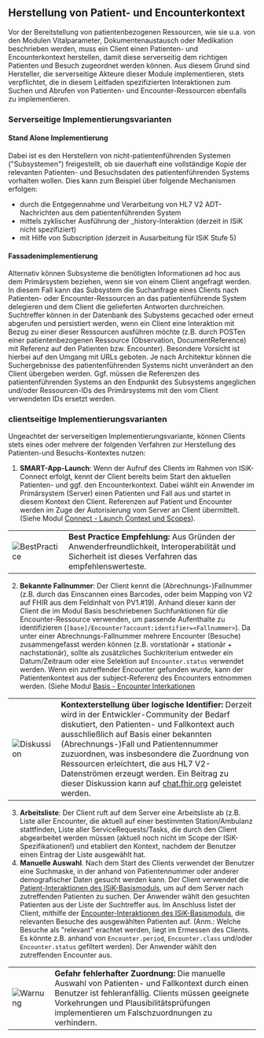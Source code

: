 ## Herstellung von Patient- und Encounterkontext

Vor der Bereitstellung von patientenbezogenen Ressourcen, wie sie u.a. von den Modulen Vitalparameter, Dokumentenaustausch oder Medikation beschrieben werden, muss ein Client einen Patienten- und Encounterkontext herstellen, damit diese serverseitig dem richtigen Patienten und Besuch zugeordnet werden können. Aus diesem Grund sind Hersteller, die serverseitige Akteure dieser Module implementieren, stets verpflichtet, die in diesem Leitfaden spezifizierten Interaktionen zum Suchen und Abrufen von Patienten- und Encounter-Ressourcen ebenfalls zu implementieren.

### Serverseitige Implementierungsvarianten

#### Stand Alone Implementierung
Dabei ist es den Herstellern von nicht-patientenführenden Systemen ("Subsystemen") freigestellt, ob sie dauerhaft eine vollständige Kopie der relevanten Patienten- und Besuchsdaten des patientenführenden Systems vorhalten wollen. 
Dies kann zum Beispiel über folgende Mechanismen erfolgen:
* durch die Entgegennahme und Verarbeitung von HL7 V2 ADT-Nachrichten aus dem patientenführenden System
* mittels zyklischer Ausführung der _history-Interaktion (derzeit in ISiK nicht spezifiziert) 
* mit Hilfe von Subscription (derzeit in Ausarbeitung für ISiK Stufe 5)

#### Fassadenimplementierung
Alternativ können Subsysteme die benötigten Informationen ad hoc aus dem Primärsystem beziehen, wenn sie von einem Client angefragt werden. In diesem Fall kann das Subsystem die Suchanfrage eines Clients nach Patienten- oder Encounter-Ressourcen an das patientenführende System delegieren und dem Client die gelieferten Antworten durchreichen. Suchtreffer können in der Datenbank des Subystems gecached oder erneut abgerufen und persistiert werden, wenn ein Client eine Interaktion mit Bezug zu einer dieser Ressourcen ausführen möchte (z.B. durch POSTen einer patientenbezogenen Ressource (Observation, DocumentReference) mit Referenz auf den Patienten bzw. Encounter).
Besondere Vorsicht ist hierbei auf den Umgang mit URLs geboten. Je nach Architektur können die Suchergebnisse des patientenführenden Systems nicht unverändert an den Client übergeben werden. Ggf. müssen die Referenzen des patientenführenden Systems an den Endpunkt des Subsystems angeglichen und/oder Ressourcen-IDs des Primärsystems mit den vom Client verwendeten IDs ersetzt werden.

### clientseitige Implementierungsvarianten
Ungeachtet der serverseitigen Implementierungsvariante, können Clients stets eines oder mehrere der folgenden Verfahren zur Herstellung des Patienten-und Besuchs-Kontextes nutzen:

1. **SMART-App-Launch**: Wenn der Aufruf des Clients im Rahmen von ISiK-Connect erfolgt, kennt der Client bereits beim Start den aktuellen Patienten- und ggf. den Encounterkontext. Dabei wählt ein Anwender im Primärsystem (Server) einen Patienten und Fall aus und startet in diesem Kontext den Client. Referenzen auf Patient und Encounter werden im Zuge der Autorisierung vom Server an Client übermittelt. (Siehe Modul [Connect - Launch Context und Scopes](https://simplifier.net/guide/isik-connect-v4/ImplementationGuide-markdown-Conformance-ConformanceScopesKontexte?version=current)). 

| |  |
|---------|---------------------|
|![BestPractice](https://wiki.hl7.de/images/thumb/Bestpractice.svg/75px-Bestpractice.svg.png)|**Best Practice Empfehlung:** Aus Gründen der Anwenderfreundlichkeit, Interoperabilität und Sicherheit ist dieses Verfahren das empfehlenswerteste. |

2. **Bekannte Fallnummer**: Der Client kennt die (Abrechnungs-)Fallnummer (z.B. durch das Einscannen eines Barcodes, oder beim Mapping von V2 auf FHIR aus dem Feldinhalt von PV1.#19). Anhand dieser kann der Client die im Modul Basis beschriebenen Suchfunktionen für die Encounter-Ressource verwenden, um passende Aufenthalte zu identifizieren (`[base]/Encounter?account:identifier=<Fallnummer>`). Da unter einer Abrechnungs-Fallnummer mehrere Encounter (Besuche) zusammengefasst werden können (z.B. vorstationär + stationär + nachstationär), sollte als zusätzliches Suchkriterium entweder ein Datum/Zeitraum oder eine Selektion auf `Encounter.status` verwendet werden. Wenn ein zutreffender Encounter gefunden wurde, kann der Patientenkontext aus der subject-Referenz des Encounters entnommen werden. (Siehe Modul [Basis - Encounter Interkationen](https://simplifier.net/guide/isik-basis-401/Einfuehrung/Datenobjekte/Datenobjekte_Kontakt?version=4.0.1#Encounter_Interaktionen)

| |  |
|---------|---------------------|
|![Diskussion](https://wiki.hl7.de/images/thumb/Faq.svg/75px-Faq.svg.png)|**Kontexterstellung über logische Identifier:** Derzeit wird in der Entwickler-Community der Bedarf diskutiert, den Patienten- und Fallkontext auch ausschließlich auf Basis einer bekannten (Abrechnungs-)Fall und Patientennummer zuzuordnen, was insbesondere die Zuordnung von Ressourcen erleichtert, die aus HL7 V2-Datenströmen erzeugt werden. Ein Beitrag zu dieser Diskussion kann auf [chat.fhir.org](https://chat.fhir.org/#narrow/channel/287581-german.2Fisik/topic/.5BDOK.2C.20VITAL.2C.20MED.5D.20Herstellung.20von.20Patienten-.20und.20Fallkontext) geleistet werden. |

3. **Arbeitsliste**: Der Client ruft auf dem Server eine Arbeitsliste ab (z.B. Liste aller Encounter, die aktuell auf einer bestimmten Station/Ambulanz stattfinden, Liste aller ServiceRequests/Tasks, die durch den Client abgearbeitet werden müssen (aktuell noch nicht im Scope der ISiK-Spezifikationen!) und etabliert den Kontext, nachdem der Benutzer einen Eintrag der Liste ausgewählt hat.
4. **Manuelle Auswahl**. Nach dem Start des Clients verwendet der Benutzer eine Suchmaske, in der anhand von Patientennummer oder anderer demografischer Daten gesucht werden kann. Der Client verwendet die [Patient-Interaktionen des ISiK-Basismoduls](https://simplifier.net/guide/isik-basis-401/Einfuehrung/Datenobjekte/Datenobjekte_Patient?version=4.0.1#Patient_Interaktionen), um auf dem Server nach zutreffenden Patienten zu suchen. Der Anwender wählt den gesuchten Patienten aus der Liste der Suchtreffer aus. Im Anschluss listet der Client, mithilfe der [Encounter-Interaktionen des ISiK-Basismoduls](https://simplifier.net/guide/isik-basis-401/Einfuehrung/Datenobjekte/Datenobjekte_Kontakt?version=4.0.1#Encounter_Interaktionen), die relevanten Besuche des ausgewählten Patienten auf. (Anm.: Welche Besuche als "relevant" erachtet werden, liegt im Ermessen des Clients. Es könnte z.B. anhand von `Encounter.period`, `Encounter.class` und/oder `Encounter.status` gefiltert werden). Der Anwender wählt den zutreffenden Encounter aus.

|  | |
|---------|---------------------|
| ![Warnung](https://wiki.hl7.de/images/thumb/Attention_icon.svg/75px-Attention_icon.svg.png) |  **Gefahr fehlerhafter Zuordnung:** Die manuelle Auswahl von Patienten- und Fallkontext durch einen Benutzer ist fehleranfällig. Clients müssen geeignete Vorkehrungen und Plausibilitätsprüfungen implementieren um Falschzuordnungen zu verhindern.|




